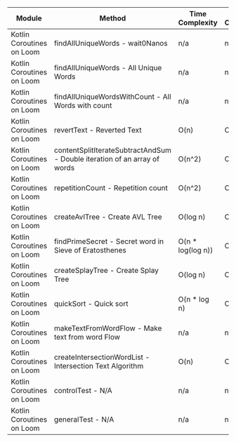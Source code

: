 | Module | Method | Time Complexity | Space Complexity | Repetitions | Measured Duration | Machine |
|---|---|---|---|---|---|---|
| Kotlin Coroutines on Loom | findAllUniqueWords - wait0Nanos | n/a | n/a | 2 | 34 | Prototype |
| Kotlin Coroutines on Loom | findAllUniqueWords - All Unique Words | n/a | n/a | 10000 | 4982 | Prototype |
| Kotlin Coroutines on Loom | findAllUniqueWordsWithCount - All Words with count | n/a | n/a | 10000 | 3161 | Prototype |
| Kotlin Coroutines on Loom | revertText - Reverted Text | O(n) | O(1) | 10000 | 1143 | Prototype |
| Kotlin Coroutines on Loom | contentSplitIterateSubtractAndSum - Double iteration of an array of words | O(n^2) | O(1) | 10000 | 3908 | Prototype |
| Kotlin Coroutines on Loom | repetitionCount - Repetition count | O(n^2) | O(n) | 10000 | 3434 | Prototype |
| Kotlin Coroutines on Loom | createAvlTree - Create AVL Tree | O(log n) | O(n) | 10000 | 854 | Prototype |
| Kotlin Coroutines on Loom | findPrimeSecret - Secret word in Sieve of Eratosthenes | O(n * log(log n)) | O(n) | 10000 | 1538 | Prototype |
| Kotlin Coroutines on Loom | createSplayTree - Create Splay Tree | O(log n) | O(n) | 10000 | 925 | Prototype |
| Kotlin Coroutines on Loom | quickSort - Quick sort | O(n * log n) | O(log n) | 10000 | 8681 | Prototype |
| Kotlin Coroutines on Loom | makeTextFromWordFlow - Make text from word Flow | n/a | n/a | 10000 | 1212 | Prototype |
| Kotlin Coroutines on Loom | createIntersectionWordList - Intersection Text Algorithm | O(n) | O(n) | 10000 | 500 | Prototype |
| Kotlin Coroutines on Loom | controlTest - N/A | n/a | n/a | 10000 | 1220 | Prototype |
| Kotlin Coroutines on Loom | generalTest - N/A | n/a | n/a | 10000 | 143 | Prototype |
